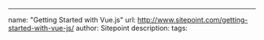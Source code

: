---
name: "Getting Started with Vue.js"
url: http://www.sitepoint.com/getting-started-with-vue-js/
author: Sitepoint
description:
tags:
